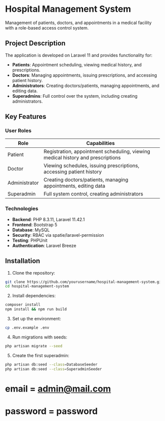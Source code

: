 # Hospital Management System

Management of patients, doctors, and appointments in a medical facility with a role-based access control system.

## Project Description

The application is developed on Laravel 11 and provides functionality for:
- **Patients**: Appointment scheduling, viewing medical history, and prescriptions.
- **Doctors**: Managing appointments, issuing prescriptions, and accessing patient history.
- **Administrators**: Creating doctors/patients, managing appointments, and editing data.
- **Superadmins**: Full control over the system, including creating administrators.

## Key Features

### User Roles
| Role          | Capabilities                                                                 |
|---------------|-----------------------------------------------------------------------------|
| Patient       | Registration, appointment scheduling, viewing medical history and prescriptions |
| Doctor        | Viewing schedules, issuing prescriptions, accessing patient history         |
| Administrator | Creating doctors/patients, managing appointments, editing data              |
| Superadmin    | Full system control, creating administrators                                |

### Technologies
- **Backend**: PHP 8.3.11, Laravel 11.42.1  
- **Frontend**: Bootstrap 5  
- **Database**: MySQL  
- **Security**: RBAC via spatie/laravel-permission  
- **Testing**: PHPUnit  
- **Authentication**: Laravel Breeze  

## Installation
1. Clone the repository:  
```bash
git clone https://github.com/yourusername/hospital-management-system.git  
cd hospital-management-system  
```

2. Install dependencies: 
```bash
composer install  
npm install && npm run build  
```

3. Set up the environment: 
```bash
cp .env.example .env  
```

4. Run migrations with seeds:  
```bash
php artisan migrate --seed  
```

5. Create the first superadmin:  
```bash
php artisan db:seed --class=DatabaseSeeder
php artisan db:seed --class=SuperadminSeeder  
```

# email = admin@mail.com 
# password = password

